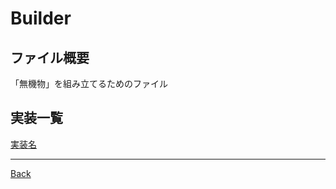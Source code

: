 # Builder

## ファイル概要

「無機物」を組み立てるためのファイル

## 実装一覧

[実装名](./__Todo/README.md)

---
[Back](../README.md)  